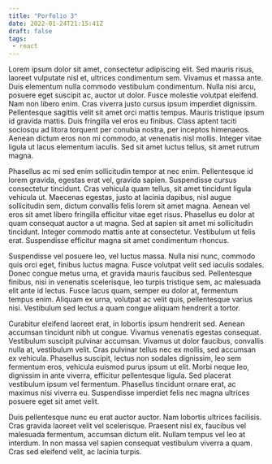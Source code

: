 ```yaml
---
title: "Porfolio 3"
date: 2022-01-24T21:15:41Z
draft: false
tags:
 - react
---
```


Lorem ipsum dolor sit amet, consectetur adipiscing elit. Sed mauris risus, laoreet vulputate nisl et, ultrices condimentum sem. Vivamus et massa ante. Duis elementum nulla commodo vestibulum condimentum. Nulla nisi arcu, posuere eget suscipit ac, auctor ut dolor. Fusce molestie volutpat eleifend. Nam non libero enim. Cras viverra justo cursus ipsum imperdiet dignissim. Pellentesque sagittis velit sit amet orci mattis tempus. Mauris tristique ipsum id gravida mattis. Duis fringilla vel eros eu finibus. Class aptent taciti sociosqu ad litora torquent per conubia nostra, per inceptos himenaeos. Aenean dictum eros non mi commodo, at venenatis nisl mollis. Integer vitae ligula ut lacus elementum iaculis. Sed sit amet luctus tellus, sit amet rutrum magna.

Phasellus ac mi sed enim sollicitudin tempor at nec enim. Pellentesque id lorem gravida, egestas erat vel, gravida sapien. Suspendisse cursus consectetur tincidunt. Cras vehicula quam tellus, sit amet tincidunt ligula vehicula ut. Maecenas egestas, justo at lacinia dapibus, nisl augue sollicitudin sem, dictum convallis felis lorem sit amet magna. Aenean vel eros sit amet libero fringilla efficitur vitae eget risus. Phasellus eu dolor at quam consequat auctor a ut magna. Sed at sapien sit amet mi sollicitudin tincidunt. Integer commodo mattis ante at consectetur. Vestibulum ut felis erat. Suspendisse efficitur magna sit amet condimentum rhoncus.

Suspendisse vel posuere leo, vel luctus massa. Nulla nisi nunc, commodo quis orci eget, finibus luctus magna. Fusce volutpat velit sed iaculis sodales. Donec congue metus urna, et gravida mauris faucibus sed. Pellentesque finibus, nisi in venenatis scelerisque, leo turpis tristique sem, ac malesuada elit ante id lectus. Fusce lacus quam, semper eu dolor at, fermentum tempus enim. Aliquam ex urna, volutpat ac velit quis, pellentesque varius nisi. Vestibulum sed lectus a quam congue aliquam hendrerit a tortor.

Curabitur eleifend laoreet erat, in lobortis ipsum hendrerit sed. Aenean accumsan tincidunt nibh ut congue. Vivamus venenatis egestas consequat. Vestibulum suscipit pulvinar accumsan. Vivamus ut dolor faucibus, convallis nulla at, vestibulum velit. Cras pulvinar tellus nec ex mollis, sed accumsan ex vehicula. Phasellus suscipit, lectus non sodales dignissim, leo sem fermentum eros, vehicula euismod purus ipsum ut elit. Morbi neque leo, dignissim in ante viverra, efficitur pellentesque ligula. Sed placerat vestibulum ipsum vel fermentum. Phasellus tincidunt ornare erat, ac maximus nisi viverra eu. Suspendisse imperdiet felis nec magna ultrices posuere eget sit amet velit.

Duis pellentesque nunc eu erat auctor auctor. Nam lobortis ultrices facilisis. Cras gravida laoreet velit vel scelerisque. Praesent nisl ex, faucibus vel malesuada fermentum, accumsan dictum elit. Nullam tempus vel leo at interdum. In non massa vel sapien consequat vestibulum viverra a quam. Cras sed eleifend velit, ac lacinia turpis.